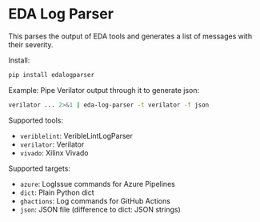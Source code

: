 # EDA Log Parser

This parses the output of EDA tools and generates a list of messages with their
severity.

Install:

```bash
pip install edalogparser
```

Example: Pipe Verilator output through it to generate json:

```bash
verilator ... 2>&1 | eda-log-parser -t verilator -f json
```

Supported tools:

- `veriblelint`: VeribleLintLogParser
- `verilator`: Verilator
- `vivado`: Xilinx Vivado

Supported targets:

- `azure`: LogIssue commands for Azure Pipelines
- `dict`: Plain Python dict
- `ghactions`: Log commands for GitHub Actions
- `json`: JSON file (difference to dict: JSON strings)
